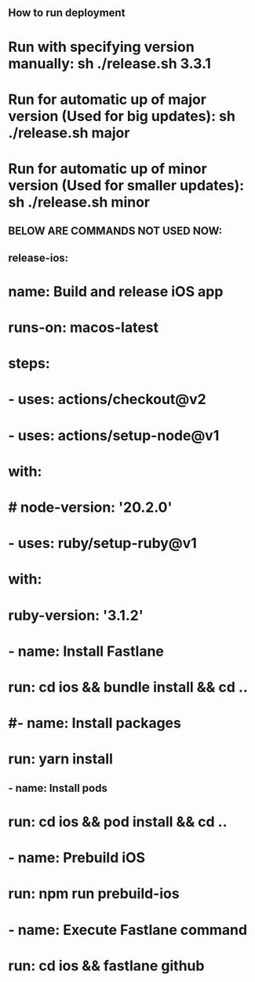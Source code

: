 ## How to run deployment

# Run with specifying version manually: sh ./release.sh 3.3.1

# Run for automatic up of major version (Used for big updates): sh ./release.sh major

# Run for automatic up of minor version (Used for smaller updates): sh ./release.sh minor

## BELOW ARE COMMANDS NOT USED NOW:

## release-ios:

# name: Build and release iOS app

# runs-on: macos-latest

# steps:

# - uses: actions/checkout@v2

# - uses: actions/setup-node@v1

# with:

# # node-version: '20.2.0'

# - uses: ruby/setup-ruby@v1

# with:

# ruby-version: '3.1.2'

# - name: Install Fastlane

# run: cd ios && bundle install && cd ..

# #- name: Install packages

# run: yarn install

## - name: Install pods

# run: cd ios && pod install && cd ..

# - name: Prebuild iOS

# run: npm run prebuild-ios

# - name: Execute Fastlane command

# run: cd ios && fastlane github
